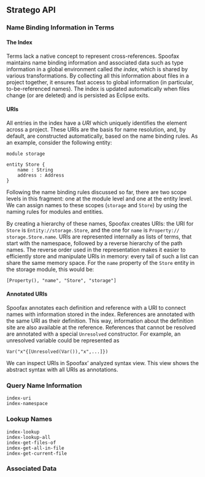 ## Stratego API

### Name Binding Information in Terms

#### The Index

Terms lack a native concept to represent cross-references. 
Spoofax maintains name binding information and associated data such as type information in a global environment called *the index*, which is shared by various transformations.
By collecting all this information about files in a project together, it ensures fast access to global information (in particular, to-be-referenced names). The index is updated automatically when files change (or are deleted) and is persisted as Eclipse exits. 

#### URIs

All entries in the index have a *URI* which uniquely identifies the element across a project. 
These URIs are the basis for name resolution, and, by default, are constructed automatically, based on the name binding rules. 
As an example, consider the following entity:

    module storage

    entity Store {
        name : String 
        address : Address
    }

Following the name binding rules discussed so far, there are two scope levels in this fragment: 
one at the module level and one at the entity level. We can assign names to these scopes (`storage` and `Store`) by using the naming rules for modules and entities.

By creating a hierarchy of these names, Spoofax creates URIs: the URI for `Store` is `Entity://storage.Store`, and the one for `name` is `Property:// storage.Store.name`.  URIs are represented internally as lists of terms, that start with the namespace, followed by a reverse hierarchy of the path names. The reverse order used in the representation makes it easier to efficiently store and manipulate URIs in memory: every tail of such a list can share the same memory space. For the `name` property of the `Store` entity in the storage module, this would be:

    [Property(), "name", "Store", "storage"]

#### Annotated URIs

Spoofax annotates each definition and reference with a URI to connect names with information stored in the index. 
References are annotated with the same URI as their definition. 
This way, information about the definition site are also available at the reference. 
References that cannot be resolved are annotated with a special `Unresolved` constructor. 
For example, an unresolved variable could be represented as

    Var("x"{[Unresolved(Var()),"x",...]})

We can inspect URIs in Spoofax’ analyzed syntax view. 
This view shows the abstract syntax with all URIs as annotations. 

### Query Name Information

```
index-uri
index-namespace
```

### Lookup Names

```
index-lookup
index-lookup-all
index-get-files-of
index-get-all-in-file
index-get-current-file
```

### Associated Data

